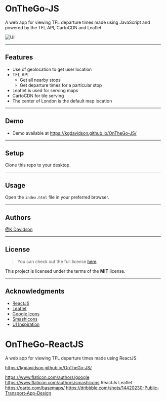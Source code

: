 # OnTheGo-JS

A web app for viewing TFL departure times made using JavaScript and powered by the TFL API, CartoCDN and Leaflet

![UI](https://i.postimg.cc/76NGRDRF/GIF-30-04-2022-17-02-50.gif)

---

## Features

-   Use of geolocation to get user location
-   TFL API
    -   Get all nearby stops
    -   Get departure times for a particular stop
-   Leaflet is used for serving maps
-   CartoCDN for tile serving
-   The center of London is the default map location

---

## Demo

-   Demo available at https://kgdavidson.github.io/OnTheGo-JS/

---

## Setup

Clone this repo to your desktop.

---

## Usage

Open the `index.html` file in your preferred browser.

---

## Authors

[@K Davidson](mailto:kaushdavidson@icloud.com)

---

## License

> You can check out the full license [here](LICENSE)

This project is licensed under the terms of the **MIT** license.

---

## Acknowledgments

-   [ReactJS](https://reactjs.org/)
-   [Leaflet](https://leafletjs.com/)
-   [Google Icons](https://www.flaticon.com/authors/google)
-   [SmashIcons](https://www.flaticon.com/authors/smashicons)
-   [UI Inspiration](https://dribbble.com/shots/14420230-Public-Transport-App-Design)

# OnTheGo-ReactJS

A web app for viewing TFL departure times made using ReactJS

https://kgdavidson.github.io/OnTheGo-JS/

https://www.flaticon.com/authors/google
https://www.flaticon.com/authors/smashicons
ReactJs
Leaflet
https://carto.com/basemaps/
https://dribbble.com/shots/14420230-Public-Transport-App-Design
